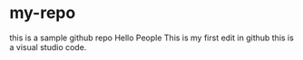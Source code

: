 # my-repo
this is a sample github repo
Hello People
This is my first edit in github
this is a visual studio code.
